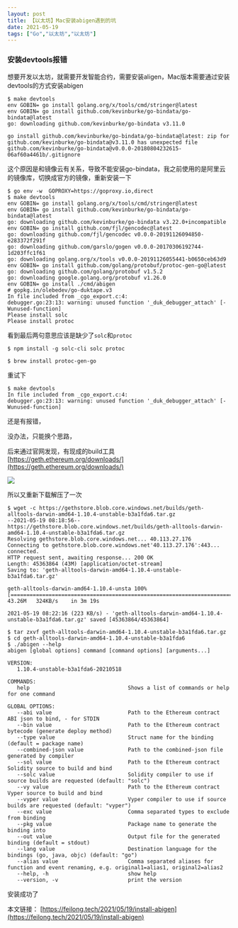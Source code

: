 ```yaml
---
layout: post
title: 【以太坊】Mac安装abigen遇到的坑
date: 2021-05-19
tags: ["Go","以太坊","以太坊"]
---
```


### 安装devtools报错

想要开发以太坊，就需要开发智能合约，需要安装aligen，Mac版本需要通过安装devtools的方式安装abigen

    $ make devtools
    env GOBIN= go install golang.org/x/tools/cmd/stringer@latest
    env GOBIN= go install github.com/kevinburke/go-bindata/go-bindata@latest
    go: downloading github.com/kevinburke/go-bindata v3.11.0

    go install github.com/kevinburke/go-bindata/go-bindata@latest: zip for github.com/kevinburke/go-bindata@v3.11.0 has unexpected file github.com/kevinburke/go-bindata@v0.0.0-20180804232615-06af60a4461b/.gitignore

这个原因是和镜像云有关系，导致不能安装go-bindata，我之前使用的是阿里云的镜像库，切换成官方的镜像，重新安装一下

    $ go env -w  GOPROXY=https://goproxy.io,direct
    $ make devtools
    env GOBIN= go install golang.org/x/tools/cmd/stringer@latest
    env GOBIN= go install github.com/kevinburke/go-bindata/go-bindata@latest
    go: downloading github.com/kevinburke/go-bindata v3.22.0+incompatible
    env GOBIN= go install github.com/fjl/gencodec@latest
    go: downloading github.com/fjl/gencodec v0.0.0-20191126094850-e283372f291f
    go: downloading github.com/garslo/gogen v0.0.0-20170306192744-1d203ffc1f61
    go: downloading golang.org/x/tools v0.0.0-20191126055441-b0650ceb63d9
    env GOBIN= go install github.com/golang/protobuf/protoc-gen-go@latest
    go: downloading github.com/golang/protobuf v1.5.2
    go: downloading google.golang.org/protobuf v1.26.0
    env GOBIN= go install ./cmd/abigen
    # gopkg.in/olebedev/go-duktape.v3
    In file included from _cgo_export.c:4:
    debugger.go:23:13: warning: unused function '_duk_debugger_attach' [-Wunused-function]
    Please install solc
    Please install protoc

看到最后两句意思应该是缺少了`solc`和`protoc`

    $ npm install -g solc-cli solc protoc

    $ brew install protoc-gen-go

重试下

    $ make devtools
    In file included from _cgo_export.c:4:
    debugger.go:23:13: warning: unused function '_duk_debugger_attach' [-Wunused-function]

还是有报错，

没办法，只能换个思路，

后来通过官网发现，有现成的build工具 [https://geth.ethereum.org/downloads/](https://geth.ethereum.org/downloads/)

![](WX20210519-082736.png)

所以又重新下载解压了一次

    $ wget -c https://gethstore.blob.core.windows.net/builds/geth-alltools-darwin-amd64-1.10.4-unstable-b3a1fda6.tar.gz
    --2021-05-19 08:18:56--  https://gethstore.blob.core.windows.net/builds/geth-alltools-darwin-amd64-1.10.4-unstable-b3a1fda6.tar.gz
    Resolving gethstore.blob.core.windows.net... 40.113.27.176
    Connecting to gethstore.blob.core.windows.net'40.113.27.176':443... connected.
    HTTP request sent, awaiting response... 200 OK
    Length: 45363864 (43M) [application/octet-stream]
    Saving to: 'geth-alltools-darwin-amd64-1.10.4-unstable-b3a1fda6.tar.gz'

    geth-alltools-darwin-amd64-1.10.4-unsta 100%[=============================================================================>]  43.26M   324KB/s    in 3m 19s

    2021-05-19 08:22:16 (223 KB/s) - 'geth-alltools-darwin-amd64-1.10.4-unstable-b3a1fda6.tar.gz' saved [45363864/45363864]

    $ tar zxvf geth-alltools-darwin-amd64-1.10.4-unstable-b3a1fda6.tar.gz
    $ cd geth-alltools-darwin-amd64-1.10.4-unstable-b3a1fda6
    $ ./abigen --help
    abigen [global options] command [command options] [arguments...]

    VERSION:
       1.10.4-unstable-b3a1fda6-20210518

    COMMANDS:
       help                               Shows a list of commands or help for one command

    GLOBAL OPTIONS:
       --abi value                        Path to the Ethereum contract ABI json to bind, - for STDIN
       --bin value                        Path to the Ethereum contract bytecode (generate deploy method)
       --type value                       Struct name for the binding (default = package name)
       --combined-json value              Path to the combined-json file generated by compiler
       --sol value                        Path to the Ethereum contract Solidity source to build and bind
       --solc value                       Solidity compiler to use if source builds are requested (default: "solc")
       --vy value                         Path to the Ethereum contract Vyper source to build and bind
       --vyper value                      Vyper compiler to use if source builds are requested (default: "vyper")
       --exc value                        Comma separated types to exclude from binding
       --pkg value                        Package name to generate the binding into
       --out value                        Output file for the generated binding (default = stdout)
       --lang value                       Destination language for the bindings (go, java, objc) (default: "go")
       --alias value                      Comma separated aliases for function and event renaming, e.g. original1=alias1, original2=alias2
       --help, -h                         show help
       --version, -v                      print the version

安装成功了

本文链接： [https://feilong.tech/2021/05/19/install-abigen](https://feilong.tech/2021/05/19/install-abigen)